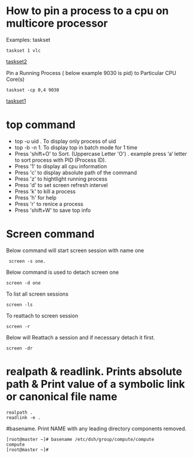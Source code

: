 # How to pin a process to a cpu on multicore processor

Examples:
taskset <COREMASK> <EXECUTABLE>

```
taskset 1 vlc
```

[taskset2]

Pin a Running Process ( below example 9030 is pid)  to Particular CPU Core(s)

```
taskset -cp 0,4 9030 
```

[taskset1]


# top command
 
- top -u uid . To display only process of uid
- top -b -n 1. To display top in batch mode for 1 time 
- Press 'shift+O' to Sort. (Uppercase Letter 'O') . example press ‘a‘ letter to sort process with PID (Process ID).
- Press '1' to display all cpu information
- Press 'c' to display absolute path of the command
- Press 'z' to hightlight running process
- Press 'd' to set screen refresh intervel
- Press 'k' to kill a process
- Press 'h' for help
- Press 'r' to renice a process
- Press 'shift+W' to save top info

# Screen command

 Below command will start screen session with name one
```
 screen -s one.
```

Below command is used to detach screen one
```
screen -d one
```

To list all screen sessions
```
screen -ls
```
To reattach to screen session
```
screen -r
```
Below will Reattach a session and if necessary detach it first.
```
screen -dr
```

# realpath & readlink. Prints absolute path & Print value of a symbolic link or canonical file name

```
realpath .
readlink -e .

```

#basename. Print NAME with any leading directory components removed.

```
[root@master ~]# basename /etc/dsh/group/compute/compute 
compute
[root@master ~]# 

```
 
[taskset1]: http://veithen.github.io/2013/11/18/iowait-linux.html
[taskset2]: http://xmodulo.com/run-program-process-specific-cpu-cores-linux.html
